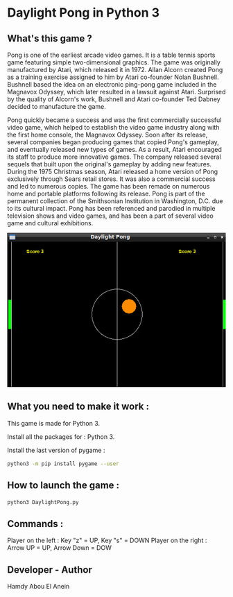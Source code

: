 # Daylight Pong in Python 3  


## What's this game ?

Pong is one of the earliest arcade video games. It is a table tennis sports game featuring simple two-dimensional graphics. The game was originally manufactured by Atari, which released it in 1972. Allan Alcorn created Pong as a training exercise assigned to him by Atari co-founder Nolan Bushnell. Bushnell based the idea on an electronic ping-pong game included in the Magnavox Odyssey, which later resulted in a lawsuit against Atari. Surprised by the quality of Alcorn's work, Bushnell and Atari co-founder Ted Dabney decided to manufacture the game.

Pong quickly became a success and was the first commercially successful video game, which helped to establish the video game industry along with the first home console, the Magnavox Odyssey. Soon after its release, several companies began producing games that copied Pong's gameplay, and eventually released new types of games. As a result, Atari encouraged its staff to produce more innovative games. The company released several sequels that built upon the original's gameplay by adding new features. During the 1975 Christmas season, Atari released a home version of Pong exclusively through Sears retail stores. It was also a commercial success and led to numerous copies. The game has been remade on numerous home and portable platforms following its release. Pong is part of the permanent collection of the Smithsonian Institution in Washington, D.C. due to its cultural impact. Pong has been referenced and parodied in multiple television shows and video games, and has been a part of several video game and cultural exhibitions.

![Screenshot](screenshot.png)




## What you need to make it work :

This game is made for Python 3.  

Install all the packages for : Python 3.  


Install the last version of pygame :  

```sh
python3 -m pip install pygame --user
```  



## How to launch the game :

```sh
python3 DaylightPong.py
```  

## Commands :  

Player on the left : Key "z" = UP, Key "s" = DOWN
Player on the right : Arrow UP = UP, Arrow Down = DOW   


## Developer - Author

Hamdy Abou El Anein

